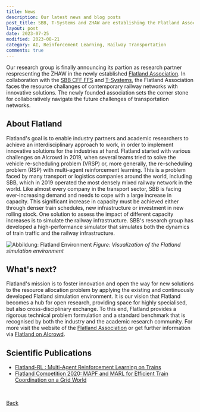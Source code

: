 ```yaml
---
title: News
description: Our latest news and blog posts
post_title: SBB, T-Systems and ZHAW are establishing the Flatland Association.
layout: post
date: 2023-07-25
modified: 2023-08-21
category: AI, Reinforcement Learning, Railway Transportation
comments: true
---
```


Our research group is finally announcing its partion as research partner respresenting the ZHAW in the newly established [Flatland Association](https://www.flatland-association.org/). 
In collaboration with the [SBB CFF FFS](https://www.sbb.ch/de) and [T-Systems](https://www.t-systems.com/de/en), the Flatland Association faces the resource challanges of contemporary railway networks with innovative 
solutions. The newly founded association sets the corner stone for collaboratively navigate the future challenges of transportation networks. 
<!-- more -->

## About Flatland

Flatland's goal is to enable industry partners and academic researchers to achieve an interdisciplinary approach to work, in order to implement innovative solutions for 
the industries at hand. Flatland started with various challenges on AIcrowd in 2019, when several teams tried to solve the vehicle re-scheduling problem (VRSP) or, more 
generally, the re-scheduling problem (RSP) with multi-agent reinforcement learning. This is a problem faced by many transport or logistics companies around the world, 
including SBB, which in 2019 operated the most densely mixed railway network in the world. Like almost every company in the transport sector, SBB is facing ever-increasing demand 
and needs to cope with a large increase in capacity. This significant increase in capacity must be achieved either through denser train schedules, new infrastructure or 
investment in new rolling stock. One solution to assess the impact of different capacity increases is to simulate the railway infrastructure. SBB's research group has 
developed a high-performance simulator that simulates both the dynamics of train traffic and the railway infrastructure.

![Abbildung: Flatland Environment](https://cyberneticlearningsystems.github.io/pictures/flatland-env.gif)
_Figure: Visualization of the Flatland simulation environment_

## What's next?
Flatland's mission is to foster innovation and open the way for new solutions to the resource allocation problem by 
applying the existing and continuously developed Flatland simulation environment. It is our vision that Flatland becomes a hub for open research, providing space for highly specialised, but also cross-disciplinary 
exchange. To this end, Flatland provides a rigorous technical problem formulation and a standard benchmark that is recognised by both the industry and the academic research 
community. For more visit the website of the [Flatland Association](https://www.flatland-association.org/) or get further information via [Flatland on AIcrowd](https://flatland.aicrowd.com/intro.html).


## Scientific Publications

- [Flatland-RL : Multi-Agent Reinforcement Learning on Trains](https://arxiv.org/pdf/2103.16511.pdf)
- [Flatland Competition 2020: MAPF and MARL for Efficient Train Coordination on a Grid World](https://arxiv.org/pdf/2012.05893.pdf)

<br>


[Back](https://cyberneticlearningsystems.github.io/pages/news.html)

<br>